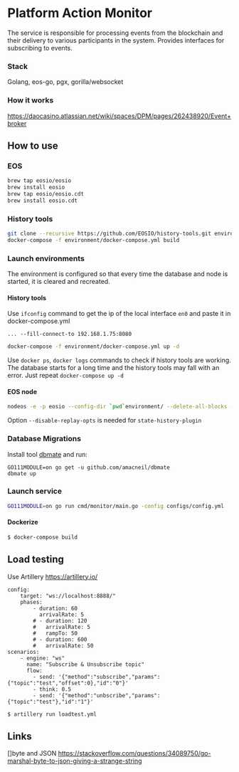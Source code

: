 # Platform Action Monitor
The service is responsible for processing events from the blockchain and their delivery to various participants in the system. Provides interfaces for subscribing to events.
### Stack
Golang, eos-go, pgx, gorilla/websocket
### How it works
https://daocasino.atlassian.net/wiki/spaces/DPM/pages/262438920/Event+broker
## How to use
### EOS
```BASH
brew tap eosio/eosio
brew install eosio
brew tap eosio/eosio.cdt
brew install eosio.cdt
```
### History tools
```BASH
git clone --recursive https://github.com/EOSIO/history-tools.git environment/history-tools
docker-compose -f environment/docker-compose.yml build
```
### Launch environments
The environment is configured so that every time the database and node is started, it is cleared and recreated.
#### History tools
Use `ifconfig` command to get the ip of the local interface `en0` and paste it in docker-compose.yml
```
... --fill-connect-to 192.168.1.75:8080
```
```BASH
docker-compose -f environment/docker-compose.yml up -d
```
Use `docker ps`, `docker logs` commands to check if history tools are working.
The database starts for a long time and the history tools may fall with an error. Just repeat `docker-compose up -d`
#### EOS node
```BASH
nodeos -e -p eosio --config-dir `pwd`environment/ --delete-all-blocks --disable-replay-opts
```
Option `--disable-replay-opts` is needed for `state-history-plugin`

### Database Migrations
Install tool [dbmate](https://github.com/amacneil/dbmate#installation) and run:
```
GO111MODULE=on go get -u github.com/amacneil/dbmate
dbmate up
```

### Launch service
```BASH
GO111MODULE=on go run cmd/monitor/main.go -config configs/config.yml
```
#### Dockerize
```BASH
$ docker-compose build
```
## Load testing
Use Artillery https://artillery.io/
```
config:
    target: "ws://localhost:8888/"
    phases:
        - duration: 60
          arrivalRate: 5
        # - duration: 120
        #   arrivalRate: 5
        #   rampTo: 50
        # - duration: 600
        #   arrivalRate: 50
scenarios:
    - engine: "ws"
      name: "Subscribe & Unsubscribe topic"
      flow:
        - send: '{"method":"subscribe","params":{"topic":"test","offset":0},"id":"0"}'
        - think: 0.5
        - send: '{"method":"unbscribe","params":{"topic":"test"},"id":"1"}'
```
```BASH
$ artillery run loadtest.yml
```

## Links
[]byte and JSON https://stackoverflow.com/questions/34089750/go-marshal-byte-to-json-giving-a-strange-string
